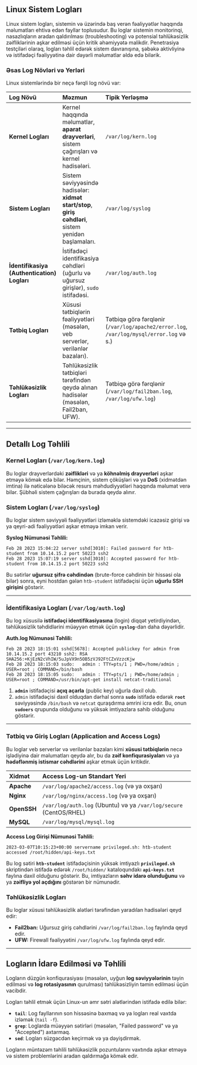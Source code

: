 ## Linux Sistem Logları

Linux sistem logları, sistemin və üzərində baş verən fəaliyyətlər haqqında məlumatları ehtiva edən fayllar toplusudur. Bu loglar sistemin monitorinqi, nasazlıqların aradan qaldırılması (troubleshooting) və potensial təhlükəsizlik zəifliklərinin aşkar edilməsi üçün kritik əhəmiyyətə malikdir. Penetrasiya testçiləri olaraq, logları təhlil edərək sistem davranışına, şəbəkə aktivliyinə və istifadəçi fəaliyyətinə dair dəyərli məlumatlar əldə edə bilərik.

### Əsas Log Növləri və Yerləri

Linux sistemlərində bir neçə fərqli log növü var:

| Log Növü | Məzmun | Tipik Yerləşmə |
| :--- | :--- | :--- |
| **Kernel Logları** | Kernel haqqında məlumatlar, **aparat drayverləri**, sistem çağırışları və kernel hadisələri. | `/var/log/kern.log` |
| **Sistem Logları** | Sistem səviyyəsində hadisələr: **xidmət start/stop**, **giriş cəhdləri**, sistem yenidən başlamaları. | `/var/log/syslog` |
| **İdentifikasiya (Authentication) Logları** | İstifadəçi identifikasiya cəhdləri (uğurlu və uğursuz girişlər), `sudo` istifadəsi. | `/var/log/auth.log` |
| **Tətbiq Logları** | Xüsusi tətbiqlərin fəaliyyətləri (məsələn, veb serverlər, verilənlər bazaları). | Tətbiqə görə fərqlənir (`/var/log/apache2/error.log`, `/var/log/mysql/error.log` və s.) |
| **Təhlükəsizlik Logları** | Təhlükəsizlik tətbiqləri tərəfindən qeydə alınan hadisələr (məsələn, Fail2ban, UFW). | Tətbiqə görə fərqlənir (`/var/log/fail2ban.log`, `/var/log/ufw.log`) |

-----

## Detallı Log Təhlili

### Kernel Logları (`/var/log/kern.log`)

Bu loglar drayverlərdəki **zəiflikləri** və ya **köhnəlmiş drayverləri** aşkar etməyə kömək edə bilər. Həmçinin, sistem çöküşləri və ya **DoS** (xidmətdən imtina) ilə nəticələnə biləcək resurs məhdudiyyətləri haqqında məlumat verə bilər. Şübhəli sistem çağırışları da burada qeydə alınır.

### Sistem Logları (`/var/log/syslog`)

Bu loglar sistem səviyyəli fəaliyyətləri izləməklə sistemdəki icazəsiz girişi və ya qeyri-adi fəaliyyətləri aşkar etməyə imkan verir.

**Syslog Nümunəsi Təhlili:**

```log
Feb 28 2023 15:04:22 server sshd[3010]: Failed password for htb-student from 10.14.15.2 port 50223 ssh2
Feb 28 2023 15:07:19 server sshd[3010]: Accepted password for htb-student from 10.14.15.2 port 50223 ssh2
```

Bu sətirlər **uğursuz şifrə cəhdindən** (brute-force cəhdinin bir hissəsi ola bilər) sonra, eyni hostdan gələn `htb-student` istifadəçisi üçün **uğurlu SSH girişini** göstərir.

-----

### İdentifikasiya Logları (`/var/log/auth.log`)

Bu log xüsusilə **istifadəçi identifikasiyasına** (login) diqqət yetirdiyindən, təhlükəsizlik təhdidlərini müəyyən etmək üçün **`syslog`**-dan daha dəyərlidir.

**Auth.log Nümunəsi Təhlili:**

```log
Feb 28 2023 18:15:01 sshd[5678]: Accepted publickey for admin from 10.14.15.2 port 43210 ssh2: RSA SHA256:+KjEzN2cVhIW/5uJpVX9n5OB5zVJ92FtCZxVzzcKjw
Feb 28 2023 18:15:03 sudo:   admin : TTY=pts/1 ; PWD=/home/admin ; USER=root ; COMMAND=/bin/bash
Feb 28 2023 18:15:05 sudo:   admin : TTY=pts/1 ; PWD=/home/admin ; USER=root ; COMMAND=/usr/bin/apt-get install netcat-traditional
```

1.  **`admin`** istifadəçisi **açıq açarla** (public key) uğurla daxil olub.
2.  `admin` istifadəçisi daxil olduqdan dərhal sonra **`sudo`** istifadə edərək **`root`** səviyyəsində `/bin/bash` və `netcat` quraşdırma əmrini icra edir. Bu, onun **`sudoers`** qrupunda olduğunu və yüksək imtiyazlara sahib olduğunu göstərir.

-----

### Tətbiq və Giriş Logları (Application and Access Logs)

Bu loglar veb serverlər və verilənlər bazaları kimi **xüsusi tətbiqlərin** necə işlədiyinə dair məlumatları qeydə alır, bu da **zəif konfiqurasiyaları** və ya **hədəflənmiş istismar cəhdlərini** aşkar etmək üçün kritikdir.

| Xidmət | Access Log-un Standart Yeri |
| :--- | :--- |
| **Apache** | `/var/log/apache2/access.log` (və ya oxşarı) |
| **Nginx** | `/var/log/nginx/access.log` (və ya oxşarı) |
| **OpenSSH** | `/var/log/auth.log` (Ubuntu) və ya `/var/log/secure` (CentOS/RHEL) |
| **MySQL** | `/var/log/mysql/mysql.log` |

**Access Log Girişi Nümunəsi Təhlili:**

```log
2023-03-07T10:15:23+00:00 servername privileged.sh: htb-student accessed /root/hidden/api-keys.txt
```

Bu log sətiri **`htb-student`** istifadəçisinin yüksək imtiyazlı **`privileged.sh`** skriptindən istifadə edərək `/root/hidden/` kataloqundakı **`api-keys.txt`** faylına daxil olduğunu göstərir. Bu, imtiyazların **səhv idarə olunduğunu** və ya **zəifliyə yol açdığını** göstərən bir nümunədir.

### Təhlükəsizlik Logları

Bu loglar xüsusi təhlükəsizlik alətləri tərəfindən yaradılan hadisələri qeyd edir:

  * **Fail2ban:** Uğursuz giriş cəhdlərini `/var/log/fail2ban.log` faylında qeyd edir.
  * **UFW:** Firewall fəaliyyətini `/var/log/ufw.log` faylında qeyd edir.

-----

## Logların İdarə Edilməsi və Təhlili

Logların düzgün konfiqurasiyası (məsələn, uyğun **log səviyyələrinin** təyin edilməsi və **log rotasiyasının** qurulması) təhlükəsizliyin təmin edilməsi üçün vacibdir.

Logları təhlil etmək üçün Linux-un əmr sətri alətlərindən istifadə edilə bilər:

  * **`tail`**: Log fayllarının son hissəsinə baxmaq və ya logları real vaxtda izləmək (`tail -f`).
  * **`grep`**: Loglarda müəyyən sətirləri (məsələn, "Failed password" və ya "Accepted") axtarmaq.
  * **`sed`**: Logları süzgəcdən keçirmək və ya dəyişdirmək.

Logların müntəzəm təhlili təhlükəsizlik pozuntularını vaxtında aşkar etməyə və sistem problemlərini aradan qaldırmağa kömək edir.
